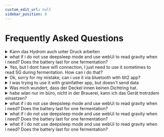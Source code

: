 ```yaml
---
custom_edit_url: null
sidebar_position: 8
---
```


# Frequently Asked Questions

<details><summary>Kann das Hydrom auch unter Druck arbeiten</summary>
TBC
</details>

<details><summary>what if i do not use deepsleep mode and use webUi to read gravity when i need? Does the battery last for one fermentation?</summary>
TBC
</details>

<details><summary>Yes, but I dont have wifi connection, I just need to use it sometimes to read SG during fermentation. How can i do that?</summary>
TBC
</details>

<details><summary>Ok, sorry for my mistake, can i use it via bluetooth with tilt2 app?</summary>
TBC
</details>

<details><summary>I was trying to use it with grainfather app, but doesn't send data</summary>
TBC
</details>

<details><summary>Was mich wundert, dass der Deckel innen keinen Dichtring hat.</summary>
TBC
</details>

<details><summary>habe wlan nur im büro, nicht in der Brauerei, kann ich das Gerät trotrzdem einsetzen?</summary>
TBC
</details>

<details><summary>what if i do not use deepsleep mode and use webUi to read gravity when i need? Does the battery last for one fermentation?</summary>
TBC
</details>

<details><summary>what if i do not use deepsleep mode and use webUi to read gravity when i need? Does the battery last for one fermentation?</summary>
TBC
</details>

<details><summary>what if i do not use deepsleep mode and use webUi to read gravity when i need? Does the battery last for one fermentation?</summary>
TBC
</details>
